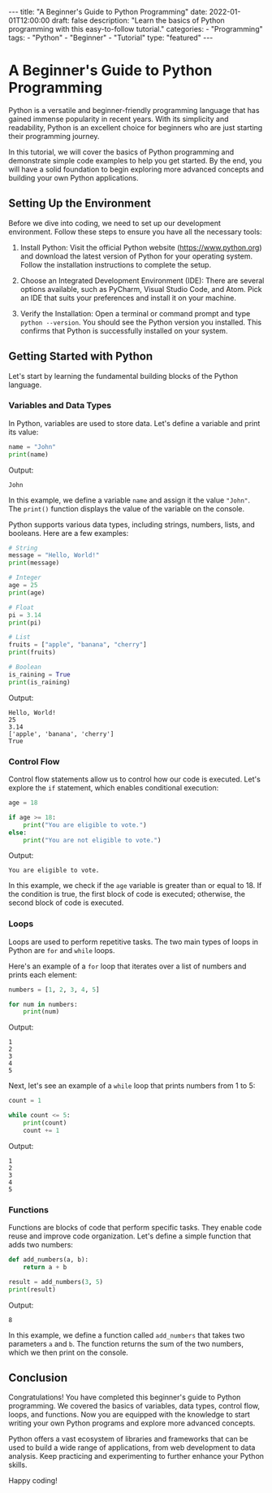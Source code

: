 --- title: "A Beginner's Guide to Python Programming" date: 2022-01-01T12:00:00 draft: false description: "Learn the basics of Python programming with this easy-to-follow tutorial." categories: - "Programming" tags: - "Python" - "Beginner" - "Tutorial" type: "featured" ---

# A Beginner's Guide to Python Programming

Python is a versatile and beginner-friendly programming language that has gained immense popularity in recent years. With its simplicity and readability, Python is an excellent choice for beginners who are just starting their programming journey.

In this tutorial, we will cover the basics of Python programming and demonstrate simple code examples to help you get started. By the end, you will have a solid foundation to begin exploring more advanced concepts and building your own Python applications.

## Setting Up the Environment

Before we dive into coding, we need to set up our development environment. Follow these steps to ensure you have all the necessary tools:

1. Install Python: Visit the official Python website (https://www.python.org) and download the latest version of Python for your operating system. Follow the installation instructions to complete the setup.

2. Choose an Integrated Development Environment (IDE): There are several options available, such as PyCharm, Visual Studio Code, and Atom. Pick an IDE that suits your preferences and install it on your machine.

3. Verify the Installation: Open a terminal or command prompt and type `python --version`. You should see the Python version you installed. This confirms that Python is successfully installed on your system.

## Getting Started with Python

Let's start by learning the fundamental building blocks of the Python language.

### Variables and Data Types

In Python, variables are used to store data. Let's define a variable and print its value:

```python
name = "John"
print(name)
```

Output:
```
John
```

In this example, we define a variable `name` and assign it the value `"John"`. The `print()` function displays the value of the variable on the console.

Python supports various data types, including strings, numbers, lists, and booleans. Here are a few examples:

```python
# String
message = "Hello, World!"
print(message)

# Integer
age = 25
print(age)

# Float
pi = 3.14
print(pi)

# List
fruits = ["apple", "banana", "cherry"]
print(fruits)

# Boolean
is_raining = True
print(is_raining)
```

Output:
```
Hello, World!
25
3.14
['apple', 'banana', 'cherry']
True
```

### Control Flow

Control flow statements allow us to control how our code is executed. Let's explore the `if` statement, which enables conditional execution:

```python
age = 18

if age >= 18:
    print("You are eligible to vote.")
else:
    print("You are not eligible to vote.")
```

Output:
```
You are eligible to vote.
```

In this example, we check if the `age` variable is greater than or equal to 18. If the condition is true, the first block of code is executed; otherwise, the second block of code is executed.

### Loops

Loops are used to perform repetitive tasks. The two main types of loops in Python are `for` and `while` loops.

Here's an example of a `for` loop that iterates over a list of numbers and prints each element:

```python
numbers = [1, 2, 3, 4, 5]

for num in numbers:
    print(num)
```

Output:
```
1
2
3
4
5
```

Next, let's see an example of a `while` loop that prints numbers from 1 to 5:

```python
count = 1

while count <= 5:
    print(count)
    count += 1
```

Output:
```
1
2
3
4
5
```

### Functions

Functions are blocks of code that perform specific tasks. They enable code reuse and improve code organization. Let's define a simple function that adds two numbers:

```python
def add_numbers(a, b):
    return a + b

result = add_numbers(3, 5)
print(result)
```

Output:
```
8
```

In this example, we define a function called `add_numbers` that takes two parameters `a` and `b`. The function returns the sum of the two numbers, which we then print on the console.

## Conclusion

Congratulations! You have completed this beginner's guide to Python programming. We covered the basics of variables, data types, control flow, loops, and functions. Now you are equipped with the knowledge to start writing your own Python programs and explore more advanced concepts.

Python offers a vast ecosystem of libraries and frameworks that can be used to build a wide range of applications, from web development to data analysis. Keep practicing and experimenting to further enhance your Python skills.

Happy coding!
